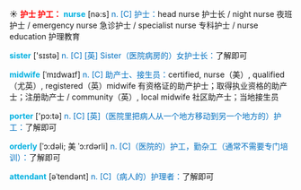 ☀ <font color="red">**护士 护工：**</font>
<font color="sky blue">**nurse**</font> [nə:s] 
<font color="#0070c0">n. [C] 护士：</font>head nurse 护士长 / night nurse 夜班护士 / emergency nurse 急诊护士 / specialist nurse 专科护士 / nurse education 护理教育

<font color="sky blue">**sister**</font> ['sɪstə] 
<font color="#0070c0">n. [C] [英] Sister（医院病房的）女护士长：</font>了解即可
           
<font color="sky blue">**midwife**</font> [ˈmɪdwaɪf]
<font color="#0070c0">n. [C] 助产士、接生员：</font>certified, nurse（美）, qualified（尤英）, registered（英）midwife 有资格证的助产护士；取得执业资格的助产士；注册助产士 / community（英）, local midwife 社区助产士；当地接生员

<font color="sky blue">**porter**</font> ['pɔ:tə] 
<font color="#0070c0">n. [C] [英]（医院里把病人从一个地方移动到另一个地方的）护工：</font>了解即可
           
<font color="sky blue">**orderly**</font> [ˈɔ:dəli; 美 ˈɔ:rdərli]
<font color="#0070c0">n. [C]（医院的）护工，勤杂工（通常不需要专门培训）：</font>了解即可
          
<font color="sky blue">**attendant**</font> [əˈtendənt]
<font color="#0070c0">n. [C]（病人的）护理者：</font>了解即可
